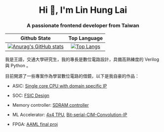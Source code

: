 <h1 align="center">Hi 👋, I'm Lin Hung Lai</h1>
<h3 align="center">A passionate frontend developer from Taiwan</h3>

|Github State|Top Language|
|:-:|:-:|
|[![Anurag's GitHub stats](https://github-readme-stats-eight-beta-67.vercel.app/api?username=lhlaib&show_icons=true&theme=light&card_width=320\&include_all_commits=true\&show=reviews,prs_merged\&rank_icon=github)](https://github.com/anuraghazra/github-readme-stats)|[![Top Langs](https://github-readme-stats-eight-beta-67.vercel.app/api/top-langs/?username=lhlaib&theme=light&layout=compact&langs_count=12&card_width=320&hide=jupyter%20notebook)](https://github.com/anuraghazra/github-readme-stats)|


我是王語，交通大學研究生，我的專長是數位電路設計，具備高熟練度的 Verilog 與 Python 。

目前開源了一些專案作為學習數位電路的借鏡，以下是我自豪的作品：

* ASIC: 
[Single core CPU with domain specific IP](https://github.com/kevin861222/NYCU-ICLAB-2024-Spring/tree/main/Mycode/Final_Project)

* SOC:
[FSIC Design](https://github.com/kevin861222/112_SOC_final_project)

* Memory controller:
[SDRAM controller](https://github.com/kevin861222/SOC-Lab-D-SDRAM)

* ML Accelerator:
[4x4 TPU](https://github.com/kevin861222/general-purpose-4x4-TPU), [Bit-serial-CIM-Convolution-IP](https://github.com/kevin861222/bit-serial-CIM-Convolution-IP)

* FPGA: 
[AAML final proj](https://github.com/kevin861222/AAML-final-project)

<!--
**lhlaib/lhlaib** is a ✨ _special_ ✨ repository because its `README.md` (this file) appears on your GitHub profile.

Here are some ideas to get you started:

- 🔭 I’m currently working on ...
- 🌱 I’m currently learning ...
- 👯 I’m looking to collaborate on ...
- 🤔 I’m looking for help with ...
- 💬 Ask me about ...
- 📫 How to reach me: ...
- 😄 Pronouns: ...
- ⚡ Fun fact: ...
-->
